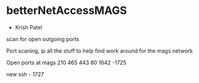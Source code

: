 # betterNetAccessMAGS

- Krish Patel

scan for open outgoing ports

Port scaning, ip all the stuff to help find work around for the mags network

Open ports at mags
210
465
443
80
1642 -1725

new ssh - 1727
